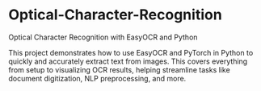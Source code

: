 # Optical-Character-Recognition
 Optical Character Recognition with EasyOCR and Python

 This project demonstrates how to use EasyOCR and PyTorch in Python to quickly and accurately extract text from images. This covers everything from setup to 
 visualizing OCR results, helping streamline tasks like document digitization, NLP preprocessing, and more.
